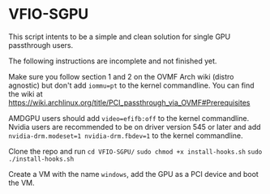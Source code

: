 # VFIO-SGPU
This script intents to be a simple and clean solution for single GPU passthrough users.

The following instructions are incomplete and not finished yet.

Make sure you follow section 1 and 2 on the OVMF Arch wiki (distro agnostic) but don't add `iommu=pt` to the kernel commandline.
You can find the wiki at https://wiki.archlinux.org/title/PCI_passthrough_via_OVMF#Prerequisites

AMDGPU users should add `video=efifb:off` to the kernel commandline.
Nvidia users are recommended to be on driver version 545 or later and add `nvidia-drm.modeset=1 nvidia-drm.fbdev=1` to the kernel commandline.

Clone the repo and run
`cd VFIO-SGPU/`
`sudo chmod +x install-hooks.sh`
`sudo ./install-hooks.sh`

Create a VM with the name `windows`, add the GPU as a PCI device and boot the VM.
